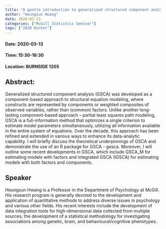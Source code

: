 ```yaml
---
title: "A gentle introduction to generalized structured component analysis and its recent developments"
author: "Heungsun Hwang"
date: 2020-03-13
categories: ["McGill Statistics Seminar"]
tags: ["2020 Winter"]
---
```


#### Date: 2020-03-13
#### Time: 15:30-16:30
#### Location: BURNSIDE 1205

## Abstract:

Generalized structured component analysis (GSCA) was developed as a component-based approach to structural equation modeling, where constructs are represented by components or weighted composites of observed variables, rather than (common) factors. Unlike another long-lasting component-based approach – partial least squares path modeling, GSCA is a full-information method that optimizes a single criterion to estimate model parameters simultaneously, utilizing all information available in the entire system of equations. Over the decade, this approach has been refined and extended in various ways to enhance its data-analytic capability. I will briefly discuss the theoretical underpinnings of GSCA and demonstrate the use of an R package for GSCA - gesca. Moreover, I will outline some recent developments in GSCA, which include GSCA_M for estimating models with factors and integrated GSCA (IGSCA) for estimating models with both factors and components.

## Speaker

Heungsun Hwang is a Professor in the Department of Psychology at McGill. His research program is generally devoted to the development and application of quantitative methods to address diverse issues in psychology and various other fields. His recent interests include the development of data integration tools for high-dimensional data collected from multiple sources; the development of a statistical methodology for investigating associations among genetic, brain, and behavioural/cognitive phenotypes.